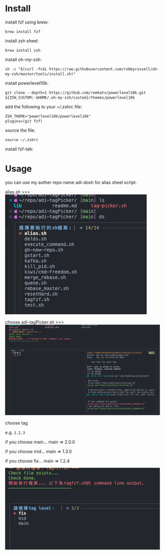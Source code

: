 # Install 

install fzf using brew:
```
brew install fzf
```

install zsh sheel:

```
brew install zsh
```

install oh-my-zsh:

```
sh -c "$(curl -fsSL https://raw.githubusercontent.com/robbyrussell/oh-my-zsh/master/tools/install.sh)"
```

install powerlevel10k:

```
git clone --depth=1 https://github.com/romkatv/powerlevel10k.git ${ZSH_CUSTOM:-$HOME/.oh-my-zsh/custom}/themes/powerlevel10k
```

add the following to your ~/.zshrc file:

```
ZSH_THEME="powerlevel10k/powerlevel10k"
plugins=(git fzf)
```

source the file:

```
source ~/.zshrc
```

install fzf-tab:


# Usage

you can use my aother repo name adi-dosh for alias sheel script.

alias.sh >>>
![alt text](images/image.png)

choose adi-tagPicker.sh >>>
![alt text](images/image-1.png)

choose tag

e.g. `1.2.3`

if you choose main...
main => 2.0.0 

if you choose mid...
main => 1.3.0

if you choose fix...
main => 1.2.4 

![alt text](images/image-2.png)